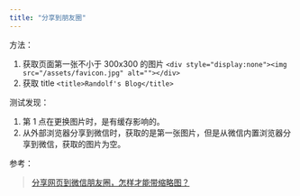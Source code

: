 ```yaml
---
title: "分享到朋友圈"
---
```


方法：
1. 获取页面第一张不小于 300x300 的图片 `<div style="display:none"><img src="/assets/favicon.jpg" alt=""></div>`
1. 获取 title `<title>Randolf's Blog</title>`

测试发现：
1. 第 1 点在更换图片时，是有缓存影响的。
1. 从外部浏览器分享到微信时，获取的是第一张图片，但是从微信内置浏览器分享到微信，获取的图片为空。

参考：
> [分享网页到微信朋友圈，怎样才能带缩略图？](https://www.zhihu.com/question/21668601)